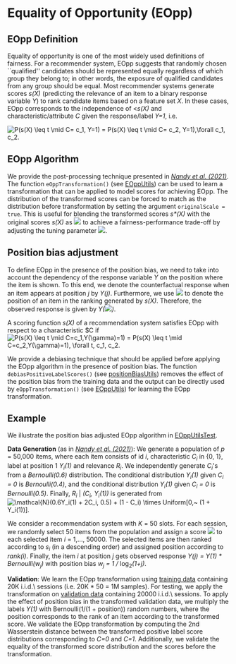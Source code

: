 # Equality of Opportunity (EOpp)

## EOpp Definition
Equality of opportunity is one of the most widely used definitions of fairness. For a recommender system, EOpp suggests that randomly chosen ``qualified'' candidates should be represented equally regardless of which group they belong to; in other words, the exposure of qualified candidates from any group should be equal. Most recommender systems generate scores <em>s(X)</em> (predicting the relevance of an item to a binary response variable <em>Y</em>) to rank candidate items based on a feature set <em>X</em>. In these cases, EOpp corresponds to the independence of <<em>s(X)</em> and characteristic/attribute <em>C</em> given the response/label <em>Y=1</em>, i.e.

![P(s(X) \leq t \mid C= c_1, Y=1) = P(s(X) \leq t \mid C= c_2, Y=1),\forall c_1, c_2.](https://render.githubusercontent.com/render/math?math=P(s(X)%20%5Cleq%20t%20%5Cmid%20C%3D%20c_1%2C%20Y%3D1)%20%3D%20P(s(X)%20%5Cleq%20t%20%5Cmid%20C%3D%20c_2%2C%20Y%3D1)%2C%5Cforall%20c_1%2C%20c_2.)

## EOpp Algorithm
We provide the post-processing technique presented in *[Nandy et al. (2021)](https://arxiv.org/abs/2006.11350)*. The function <code>eOppTransformation()</code> (see [EOppUtils](lift/src/main/scala/com/linkedin/lift/mitigation/EOppUtils.scala)) can be used to learn a transformation that can be applied to model scores for achieving EOpp. The distribution of the transformed scores can be forced to match as the distribution before transformation by setting the argument <code>originalScale = true</code>. This is useful for blending the transformed scores <em>s\*(X)</em> with the original scores <em>s(X)</em> as <img src="https://render.githubusercontent.com/render/math?math=%5Calpha%20%5Ctimes%20s%5E*(X)%20%2B%20(1%20-%20%5Calpha)%20%5Ctimes%20s(X)"> to achieve a fairness-performance trade-off by adjusting the tuning parameter <img src="https://render.githubusercontent.com/render/math?math=%5Calpha%20%5Cin%20%5B0%2C1%5D">.

## Position bias adjustment
To define EOpp in the presence of the position bias, we need to take into account the dependency of the response variable <em>Y</em> on the position where the item is shown. To this end, we denote the counterfactual response when an item appears at position <em>j</em> by <em>Y(j)</em>. Furthermore, we use <img src="https://render.githubusercontent.com/render/math?math=%5Cgamma"> to denote the position of an item in the ranking generated by <em>s(X)</em>. Therefore, the observed response is given by <em>Y(<img src="https://render.githubusercontent.com/render/math?math=%5Cgamma">)</em>.

A scoring function <em>s(X)</em> of a recommendation system satisfies EOpp with respect to a characteristic $C</em> if
![P(s(X) \leq t \mid C=c_1,Y(\gamma)=1) = P(s(X) \leq t \mid C=c_2,Y(\gamma)=1), \forall t, c_1, c_2.](https://render.githubusercontent.com/render/math?math=P(s(X)%20%5Cleq%20t%20%5Cmid%20C%3Dc_1%2CY(%5Cgamma)%3D1)%20%3D%20P(s(X)%20%5Cleq%20t%20%5Cmid%20C%3Dc_2%2CY(%5Cgamma)%3D1)%2C%20%5Cforall%20t%2C%20c_1%2C%20c_2.)

We provide a debiasing technique that should be applied before applying the EOpp algorithm in the presence of position bias. The function <code>debiasPositiveLabelScores()</code> (see [positionBiasUtils](lift/src/main/scala/com/linkedin/lift/lib/positionBiasUtils.scala)) removes the effect of the position bias from the training data and the output can be directly used by <code>eOppTransformation()</code> (see [EOppUtils](lift/src/main/scala/com/linkedin/lift/mitigation/EOppUtils.scala)) for learning the EOpp transformation.

## Example
We illustrate the position bias adjusted EOpp algorithm in [EOppUtilsTest](lift/src/Test/scala/com/linkedin/lift/mitigation/EOppUtilsTest.scala). 

<strong>Data Generation</strong> (as in *[Nandy et al. (2021)](https://arxiv.org/abs/2006.11350)*): We generate a population of <em>p</em> = 50,000 items, where each item consists of id <em>i</em>, characteristic <em>C<sub>i</sub></em> in {0, 1}, label at position 1 <em>Y<sub>i</sub>(1)</em> and relevance <em>R<sub>i</sub></em>. We independently generate <em>C<sub>i</sub></em>'s from a <em>Bernoulli(0.6)</em> distribution. The conditional distribution <em>Y<sub>i</sub>(1)</em> given <em>C<sub>i</sub> = 0</em> is <em>Bernoulli(0.4)</em>, and the conditional distribution <em>Y<sub>i</sub>(1)</em> given <em>C<sub>i</sub> = 0</em> is <em>Bernoulli(0.5)</em>. Finally, <em>R<sub>i</sub></em> | <em>(C<sub>i</sub>, Y<sub>i</sub>(1))</em> is generated from ![\mathcal{N}(0.6Y_i(1) + 2C_i, 0.5) + (1 - C_i) \times Uniform[0,~ (1 + Y_i(1))].](https://render.githubusercontent.com/render/math?math=Gaussian(0.6Y_i(1)%20%2B%202C_i%2C%200.5)%20%2B%20(1%20-%20C_i)%20%5Ctimes%20Uniform%5B0%2C~%20(1%20%2B%20Y_i(1))%5D.)

We consider a recommendation system with <em>K</em> = 50 slots. For each session, we randomly select 50 items from the population and assign a score <img src="https://render.githubusercontent.com/render/math?math=s_i%20%3D%20R_i%20%2B%20Gaussian(0%2C%200.1)"> to each selected item <em>i</em> = 1,..., 50000. The selected items are then ranked according to <em>s<sub>i</sub></em> (in a descending order) and assigned position according to <em>rank(i)</em>. Finally, the item <em>i</em> at position <em>j</em> gets observed response <em>Y(j) = Y(1) \* Bernoulli(w<sub>j</sub>)</em> with position bias <em>w<sub>j</sub> = 1 /</em> log<sub>2</sub><em>(1+j)</em>. 

<strong>Validation</strong>: We learn the EOpp transformation using [training data](lift/src/Test/Data/TrainingData.csv) containing 20K i.i.d.\ sessions (i.e. 20K * 50 = 1M samples). For testing, we apply the transformation on [validation data](lift/src/Test/Data/TrainingData.csv) containing 20000 i.i.d.\ sessions. To apply the effect of position bias in the transformed validation data, we multiply the labels <em>Y(1)</em> with Bernoulli(1/(1 + position)) random numbers, where the position corresponds to the rank of an item according to the transformed score. We validate the EOpp transformation by computing the 2nd Wasserstein distance between the transformed positive label score distributions corresponding to <em>C=0</em> and <em>C=1</em>. Additionally, we validate the equality of the transformed score distribution and the scores before the transformation.

